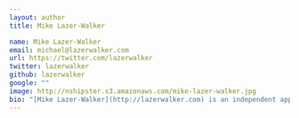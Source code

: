 ```yaml
---
layout: author
title: Mike Lazer-Walker

name: Mike Lazer-Walker
email: michael@lazerwalker.com
url: https://twitter.com/lazerwalker
twitter: lazerwalker
github: lazerwalker
google: ""
image: http://nshipster.s3.amazonaws.com/mike-lazer-walker.jpg
bio: "[Mike Lazer-Walker](http://lazerwalker.com) is an independent app and game developer, and the creator of [F***ing Block Syntax](http://goshdarnblocksyntax.com). He frequently writes about engineering and design on his [blog](http://blog.lazerwalker.com)."
---
```

